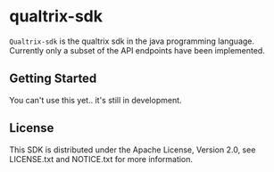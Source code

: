 # qualtrix-sdk

`Qualtrix-sdk` is the qualtrix sdk in the java programming language. Currently only a subset of the API endpoints have been
implemented.

## Getting Started

You can't use this yet.. it's still in development.

## License

This SDK is distributed under the Apache License, Version 2.0, see LICENSE.txt and NOTICE.txt for more information.
